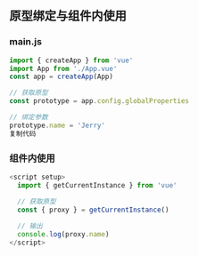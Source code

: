 ## 原型绑定与组件内使用

### main.js

```javascript
import { createApp } from 'vue'
import App from './App.vue'
const app = createApp(App)

// 获取原型
const prototype = app.config.globalProperties

// 绑定参数
prototype.name = 'Jerry'
复制代码
```

### 组件内使用

```javascript
<script setup>
  import { getCurrentInstance } from 'vue'

  // 获取原型
  const { proxy } = getCurrentInstance()
  
  // 输出
  console.log(proxy.name)
</script>
```



<Vssue/>
